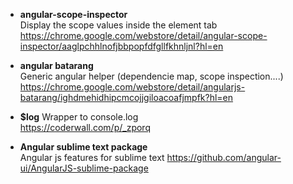 * **angular-scope-inspector**   
Display the scope values inside the element tab
https://chrome.google.com/webstore/detail/angular-scope-inspector/aaglpchhlnofjbbpopfdfgllfkhnljnl?hl=en


* **angular batarang**        
Generic angular helper (dependencie map, scope inspection....)
https://chrome.google.com/webstore/detail/angularjs-batarang/ighdmehidhipcmcojjgiloacoafjmpfk?hl=en

* **$log** 
Wrapper to console.log   
https://coderwall.com/p/_zporq

* **Angular sublime text package**  
Angular js features for sublime text
https://github.com/angular-ui/AngularJS-sublime-package